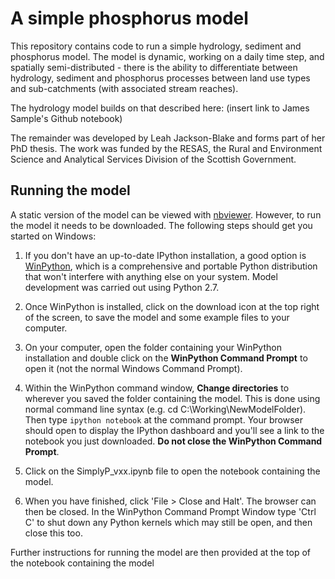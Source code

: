 # A simple phosphorus model

This repository contains code to run a simple hydrology, sediment and phosphorus model. The model is dynamic, working on a daily time step, and spatially semi-distributed - there is the ability to differentiate between hydrology, sediment and phosphorus processes between land use types and sub-catchments (with associated stream reaches).

The hydrology model builds on that described here: (insert link to James Sample's Github notebook)

The remainder was developed by Leah Jackson-Blake and forms part of her PhD thesis. The work was funded by the RESAS, the Rural and Environment Science and Analytical Services Division of the Scottish Government.

## Running the model

A static version of the model can be viewed with [nbviewer](http://nbviewer.ipython.org/). However, to run the model it needs to be downloaded. The following steps should get you started on Windows:

1. If you don't have an up-to-date IPython installation, a good option is [WinPython](http://winpython.sourceforge.net/), which is a comprehensive and portable Python distribution that won't interfere with anything else on your system. Model development was carried out using Python 2.7.<br>

2. Once WinPython is installed, click on the download icon at the top right of the screen, to save the model and some example files to your computer.<br>

3. On your computer, open the folder containing your WinPython installation and double click on the **WinPython Command Prompt** to open it (not the normal Windows Command Prompt).<br>

4. Within the WinPython command window, **Change directories** to wherever you saved the folder containing the model. This is done using normal command line syntax (e.g. cd C:\Working\NewModelFolder). Then type `ipython notebook` at the command prompt. Your browser should open to display the IPython dashboard and you'll see a link to the notebook you just downloaded. **Do not close the WinPython Command Prompt**.<br>

5. Click on the SimplyP_vxx.ipynb file to open the notebook containing the model.<br>

6. When you have finished, click 'File > Close and Halt'. The browser can then be closed. In the WinPython Command Prompt Window type 'Ctrl C' to shut down any Python kernels which may still be open, and then close this too.


Further instructions for running the model are then provided at the top of the notebook containing the model

